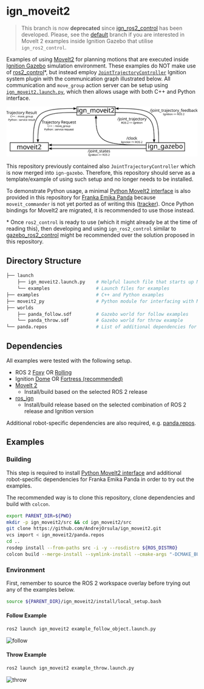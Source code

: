 # ign_moveit2

> This branch is now **deprecated** since [ign_ros2_control](https://github.com/ignitionrobotics/ign_ros2_control) has been developed. Please, see the [default](https://github.com/AndrejOrsula/ign_moveit2_examples) branch if you are interested in MoveIt 2 examples inside Ignition Gazebo that utilise `ign_ros2_control`.

Examples of using [MoveIt2](https://moveit.ros.org) for planning motions that are executed inside [Ignition Gazebo](https://ignitionrobotics.org) simulation environment. These examples do NOT make use of [ros2_control](https://github.com/ros-controls/ros2_control)\*, but instead employ [`JointTrajectoryController`](https://github.com/ignitionrobotics/ign-gazebo/blob/ign-gazebo4/src/systems/joint_trajectory_controller/JointTrajectoryController.hh) Ignition system plugin with the communication graph illustrated below. All communication and `move_group` action server can be setup using [`ign_moveit2.launch.py`](launch/ign_moveit2.launch.py), which then allows usage with both C++ and Python interface.

![ign_moveit2_communication_scheme](_graphics/ign_moveit2_communication.svg)

This repository previously contained also `JointTrajectoryController` which is now merged into `ign-gazebo`. Therefore, this repository should serve as a template/example of using such setup and no longer needs to be installed.

To demonstrate Python usage, a minimal [Python MoveIt2 interface](moveit2_py/moveit2.py) is also provided in this repository for [Franka Emika Panda](https://github.com/AndrejOrsula/panda_ign.git) because `moveit_commander` is not yet ported as of writing this ([tracker](https://github.com/ros-planning/moveit2/issues/314)). Once Python bindings for MoveIt2 are migrated, it is recommended to use those instead.

\* Once `ros2_control` is ready to use (which it might already be at the time of reading this), then developing and using `ign_ros2_control` similar to [gazebo_ros2_control](https://github.com/ros-simulation/gazebo_ros2_control) might be recommended over the solution proposed in this repository.

## Directory Structure

```bash
├── launch
    ├── ign_moveit2.launch.py    # Helpful launch file that starts up MoveIt2 move_group action server and bridges between ROS 2 and Ignition
    └── examples                 # Launch files for examples
├── examples                     # C++ and Python examples
├── moveit2_py                   # Python module for interfacing with MoveIt2 (temporary substitute for moveit_commander)
├── worlds
    ├── panda_follow.sdf         # Gazebo world for follow examples
    └── panda_throw.sdf          # Gazebo world for throw example
└── panda.repos                  # List of additional dependencies for `Franka Emika Panda`
```

## Dependencies

All examples were tested with the following setup.

- ROS 2 [Foxy](https://docs.ros.org/en/foxy/Installation.html) OR [Rolling](https://docs.ros.org/en/rolling/Installation.html)
- Ignition [Dome](https://ignitionrobotics.org/docs/dome/install) OR [Fortress (recommended)](https://ignitionrobotics.org/docs/fortress)
- [MoveIt 2](https://moveit.ros.org/install-moveit2/binary)
  - Install/build based on the selected ROS 2 release
- [ros_ign](https://github.com/ignitionrobotics/ros_ign/tree/ros2)
  - Install/build release based on the selected combination of ROS 2 release and Ignition version

Additional robot-specific dependencies are also required, e.g. [panda.repos](panda.repos).

## Examples

### Building

This step is required to install [Python MoveIt2 interface](moveit2_py/moveit2.py) and additional robot-specific dependencies for Franka Emika Panda in order to try out the examples.

The recommended way is to clone this repository, clone dependencies and build with `colcon`.

```bash
export PARENT_DIR=${PWD}
mkdir -p ign_moveit2/src && cd ign_moveit2/src
git clone https://github.com/AndrejOrsula/ign_moveit2.git
vcs import < ign_moveit2/panda.repos
cd ..
rosdep install --from-paths src -i -y --rosdistro ${ROS_DISTRO}
colcon build --merge-install --symlink-install --cmake-args "-DCMAKE_BUILD_TYPE=Release"
```

### Environment

First, remember to source the ROS 2 workspace overlay before trying out any of the examples below.

```bash
source ${PARENT_DIR}/ign_moveit2/install/local_setup.bash
```

#### Follow Example

```bash
ros2 launch ign_moveit2 example_follow_object.launch.py
```

![follow](_graphics/ign_moveit2_follow.gif)

#### Throw Example

```bash
ros2 launch ign_moveit2 example_throw.launch.py
```

![throw](_graphics/ign_moveit2_throw.gif)
